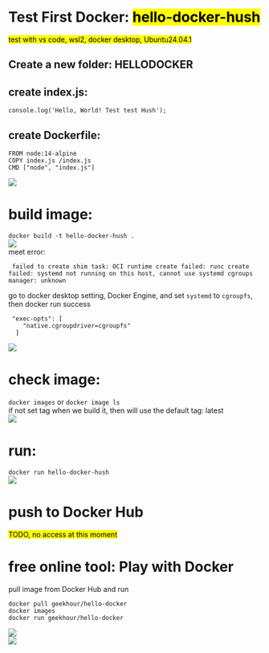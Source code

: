 # Test First Docker: <mark>hello-docker-hush</mark>
<mark>test with vs code, wsl2, docker desktop, Ubuntu24.04.1</mark>
## Create a new folder: HELLODOCKER
## create index.js:  
`console.log('Hello, World! Test test Hush');`
## create Dockerfile:
```
FROM node:14-alpine
COPY index.js /index.js
CMD ["node", "index.js"]
```
![](https://s3.bmp.ovh/imgs/2025/06/21/1d9d458846127647.png)
# build image:
`docker build -t hello-docker-hush .`  
![](https://s3.bmp.ovh/imgs/2025/06/21/edee01b6ce791c2a.png)   
meet error:
```
 failed to create shim task: OCI runtime create failed: runc create failed: systemd not running on this host, cannot use systemd cgroups manager: unknown
```
go to docker desktop setting, Docker Engine, and set `systemd` to `cgroupfs`, then docker run success
```
 "exec-opts": [
    "native.cgroupdriver=cgroupfs"
  ]
  ```
![](https://s3.bmp.ovh/imgs/2025/06/22/f4e2e155b64967c3.png)  
# check image:
`docker images` or `docker image ls`    
if not set tag when we build it, then will use the default tag: latest  
![](https://s3.bmp.ovh/imgs/2025/06/21/7275469e9f31c9f8.png)  

# run:
`docker run hello-docker-hush`    
![](https://s3.bmp.ovh/imgs/2025/06/21/255d85096b3ee472.png)  

# push to Docker Hub
<mark>TODO, no access at this moment</mark>  

# free online tool: Play with Docker
pull image from Docker Hub and run  
```
docker pull geekhour/hello-docker
docker images
docker run geekhour/hello-docker
```
![](https://s3.bmp.ovh/imgs/2025/06/21/1e16fe28000a9ffe.png)  
![](https://s3.bmp.ovh/imgs/2025/06/21/071e367a323789b5.png)  
